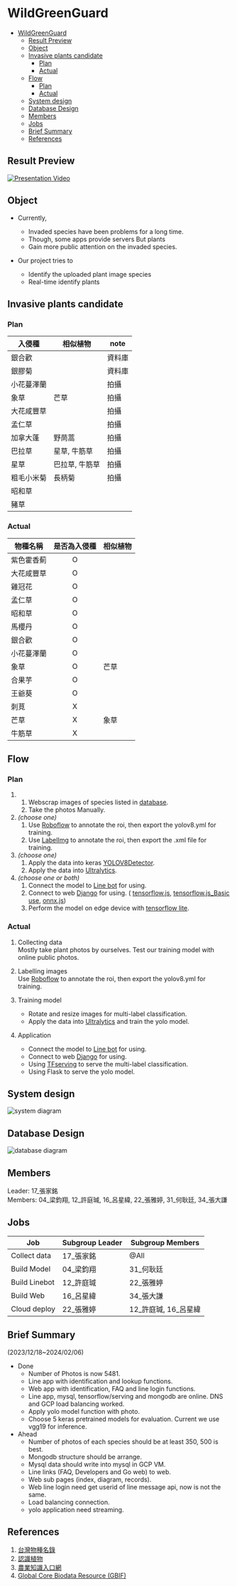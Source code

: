 # WildGreenGuard

- [WildGreenGuard](#wildgreenguard)
  - [Result Preview](#result-preview)
  - [Object](#object)
  - [Invasive plants candidate](#invasive-plants-candidate)
    - [Plan](#plan)
    - [Actual](#actual)
  - [Flow](#flow)
    - [Plan](#plan-1)
    - [Actual](#actual-1)
  - [System design](#system-design)
  - [Database Design](#database-design)
  - [Members](#members)
  - [Jobs](#jobs)
  - [Brief Summary](#brief-summary)
  - [References](#references)

## Result Preview
[![Presentation Video](https://img.youtube.com/vi/UHT4iaAthT8/0.jpg)](https://youtu.be/UHT4iaAthT8)

## Object

- Currently,
  - Invaded species have been problems for a long time. 
  - Though, some apps provide servers But plants 
  - Gain more public attention on the invaded species.

- Our project tries to 
  - Identify the uploaded plant image species 
  - Real-time identify plants


## Invasive plants candidate

### Plan
|入侵種|相似植物|note|
|-|-|-|
|銀合歡||資料庫|
|銀膠菊||資料庫|
|小花蔓澤蘭||拍攝|
|象草|芒草|拍攝|
|大花咸豐草||拍攝|
|孟仁草||拍攝|
|加拿大蓬|野茼蒿|拍攝|
|巴拉草|星草, 牛筋草|拍攝|
|星草|巴拉草, 牛筋草|拍攝|
|粗毛小米菊|長柄菊|拍攝|
|昭和草|
|豬草|

### Actual
|物種名稱|是否為入侵種|相似植物|
|-|:-:|-|
|紫色霍香薊|O||
|大花咸豐草|O||
|雞冠花|O||
|孟仁草|O||
|昭和草|O||
|馬櫻丹|O||
|銀合歡|O||
|小花蔓澤蘭|O||
|象草|O|芒草|
|合果芋|O||
|王爺葵|O||
|刺莧|X||
|芒草|X|象草|
|牛筋草|X||


## Flow

### Plan

1. 
    1. Webscrap images of species listed in [database](https://gisd.biodiv.tw/tw/).
    2. Take the photos Manually.
2. _(choose one)_
    1. Use [Roboflow](https://roboflow.com/) to annotate the roi, then export the yolov8.yml for training.
    2. Use [LabelImg](https://github.com/HumanSignal/labelImg) to annotate the roi, then export the .xml file for training.
3. _(choose one)_
    1. Apply the data into keras [YOLOV8Detector](https://keras.io/api/keras_cv/models/tasks/yolo_v8_detector/).
    2. Apply the data into [Ultralytics](https://docs.ultralytics.com/).
4. _(choose one or both)_
    1. Connect the model to [Line bot](https://github.com/line/line-bot-sdk-python) for using.
    2. Connect to web [Django](https://www.djangoproject.com/) for using. (
   [tensorflow.js](https://js.tensorflow.org/api/latest/#Tensors), [tensorflow.js_Basic use](https://www.tensorflow.org/js/tutorials/conversion/import_keras, ), [onnx.js](https://onnxruntime.ai/docs/api/js/index.html))
    3. Perform the model on edge device with [tensorflow lite](https://www.tensorflow.org/lite).  


### Actual

1. Collecting data  
   Mostly take plant photos by ourselves.
   Test our training model with online public photos.   
  
2. Labelling images  
   Use [Roboflow](https://roboflow.com/) to annotate the roi, then export the yolov8.yml for training.

3. Training model  
   - Rotate and resize images for multi-label classification.
   - Apply the data into [Ultralytics](https://docs.ultralytics.com/)  and train the yolo model.  

4. Application  
    - Connect the model to [Line bot](https://github.com/line/line-bot-sdk-python) for using.
    - Connect to web [Django](https://www.djangoproject.com/) for using.
    - Using [TFserving](https://www.tensorflow.org/tfx/serving/docker) to serve the multi-label classification.
    - Using Flask to serve the yolo model. 

## System design

![system diagram](https://storage.googleapis.com/green01/system%20diagram.png)

## Database Design

![database diagram](https://storage.googleapis.com/green01/Database_Diagram.png)

## Members

Leader: 17_張家銘   
Members: 04_梁鈞翔, 12_許庭瑊, 16_呂星緯, 22_張雅婷, 31_何耿廷, 34_張大謙 

## Jobs
|Job|Subgroup Leader|Subgroup Members|
|-|-|-|
|Collect data|17_張家銘|@All|
|Build Model|04_梁鈞翔|31_何耿廷|
|Build Linebot|12_許庭瑊|22_張雅婷|
|Build Web|16_呂星緯|34_張大謙|
|Cloud deploy|22_張雅婷|12_許庭瑊, 16_呂星緯|

## Brief Summary
(2023/12/18~2024/02/06)
- Done  
  - Number of Photos is now 5481. 
  - Line app with identification and lookup functions.
  - Web app with identification, FAQ and line login functions.
  - Line app, mysql, tensorflow/serving and mongodb are online. DNS and GCP load balancing worked.
  - Apply yolo model function with photo.
  - Choose 5 keras pretrained models for evaluation. Current we use vgg19 for inference.
- Ahead
  - Number of photos of each species should be at least 350, 500 is best.
  - Mongodb structure should be arrange.
  - Mysql data should write into mysql in GCP VM.
  - Line links (FAQ, Developers and Go web) to web.
  - Web sub pages (index, diagram, records).
  - Web line login need get userid of line message api, now is not the same.
  - Load balancing connection.
  - yolo application need streaming.


## References

1. [台灣物種名錄](https://taicol.tw/zh-hant/)
2. [認識植物](http://kplant.biodiv.tw/) 
3. [農業知識入口網](https://kmweb.moa.gov.tw/)
4. [Global Core Biodata Resource (GBIF)](https://www.gbif.org/zh-tw/)  
<!-- https://www.imageclef.org/PlantCLEF2020
[銀膠菊與艾草的差異(107/6/23)](https://youtu.be/-tp9ENdx8-k) -->
